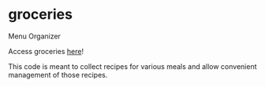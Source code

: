 # groceries
Menu Organizer

Access groceries [here](http://learnnation.org:8243)!

This code is meant to collect recipes for various meals and allow convenient management of those recipes.
